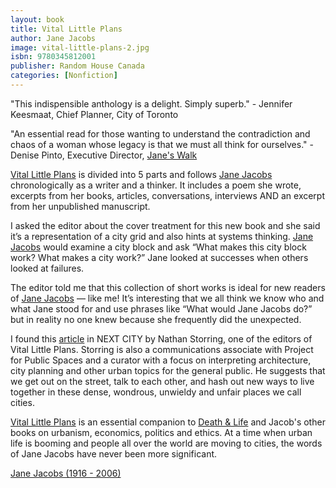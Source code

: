 ```yaml
---
layout: book
title: Vital Little Plans
author: Jane Jacobs
image: vital-little-plans-2.jpg
isbn: 9780345812001 
publisher: Random House Canada
categories: [Nonfiction]
---
```

"This indispensible anthology is a delight. Simply superb." - Jennifer Keesmaat, Chief Planner, City of Toronto

"An essential read for those wanting to understand the contradiction and chaos of a woman whose legacy is that we must all think for ourselves." - Denise Pinto, Executive Director, [Jane's Walk](http://janeswalk.org/canada/toronto/)

[Vital Little Plans](http://penguinrandomhouse.ca/books/546445/vital-little-plans#9780345812001) is divided into 5 parts and follows [Jane Jacobs](http://www.janes100th.org/#intro) chronologically as a writer and a thinker.  It includes a poem she wrote, excerpts from her books, articles, conversations, interviews AND an excerpt from her unpublished manuscript.

I asked the editor about the cover treatment for this new book and she said it’s a representation of a city grid and also hints at systems thinking. [Jane Jacobs](http://www.janes100th.org/#intro) would examine a city block and ask “What makes this city block work? What makes a city work?” Jane looked at successes when others looked at failures.

The editor told me that this collection of short works is ideal for new readers of [Jane Jacobs](http://www.janes100th.org/#intro) — like me! It’s interesting that we all think we know who and what Jane stood for and use phrases like “What would Jane Jacobs do?” but in reality no one knew because she frequently did the unexpected.

I found this [article](https://nextcity.org/daily/entry/jane-jacobs-100th-birthday-walking-tours) in NEXT CITY by Nathan Storring, one of the editors of Vital Little Plans.  Storring is also a communications associate with Project for Public Spaces and a curator with a focus on interpreting architecture, city planning and other urban topics for the general public.  He suggests that we get out on the street, talk to each other, and hash out new ways to live together in these dense, wondrous, unwieldy and unfair places we call cities.

[Vital Little Plans](http://penguinrandomhouse.ca/books/546445/vital-little-plans#9780345812001) is an essential companion to [Death & Life](http://penguinrandomhouse.ca/books/86058/death-and-life-great-american-cities#9780679644330) and Jacob's other books on urbanism, economics, politics and ethics. At a time when urban life is booming and people all over the world are moving to cities, the words of Jane Jacobs have never been more significant.

[Jane Jacobs (1916 - 2006)](http://centerforthelivingcity.org/janejacobs/#jane-in-the-headlines)
